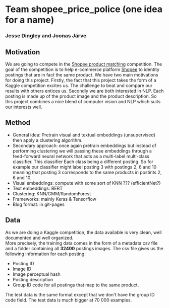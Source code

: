 # Team shopee_price_police (one idea for a name)
### Jesse Dingley and Joonas Järve

## Motivation
We are going to compete in the [Shopee product matching](https://www.kaggle.com/c/shopee-product-matching/overview) competition. The goal of the competition is to help e-commerce platform [Shopee](https://shopee.com/) to identity postings that are in fact the same product. We have two main motivations for doing this project. Firstly, the fact that this project takes the form of a Kaggle competition excites us. The challenge to beat and compare our results with others entices us. Secondly we are both interested in NLP. Each posting is made up of the product image and the product description. So this project combines a nice blend of computer vision and NLP which suits our interests well.    

## Method
* General idea: Pretrain visual and textual embeddings (unsupervised) then apply a clustering algorithm.
* Secondary approach: once again pretrain embeddings but instead of performing clustering we will passing these embeddings through a feed-forward neural network that acts as a multi-label multi-class classifier. This classifier Each class being a different posting. So for example our classifier might label posting 3 with postings 2, 6 and 10 meaning that posting 3 corresponds to the same products in postints 2, 6 and 10. 
* Visual embeddings: compute with some sort of KNN ??? (efficientNet?)
* Text embeddings: BERT 
* Clustering: KNN/GMM/RandomForest
* Frameworks: mainly Keras & Tensorflow 
* Blog format: in git-pages

## Data
As we are doing a Kaggle competition, the data available is very clean, well documented and well organized.
<br>
More precisely, the training data comes in the form of a metadata csv file and a folder containing all <b>32400</b> postings images. The csv file gives us the following information for each posting:
  - Posting ID
  - Image ID
  - Image perceptual hash
  - Posting description
  - Group ID code for all postings that map to the same product.

The test data is the same format except that we don't have the group ID code field. The test data is much bigger at 70 000 examples.  


